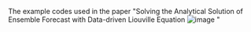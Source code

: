 The example codes used in the paper "Solving the Analytical Solution of Ensemble Forecast with Data-driven Liouville Equation ![image](https://github.com/kuiper2000/Liouville_Model_Repository/assets/47721219/6e401b7a-dcd3-4a52-a395-b0c1a7311bb2)
"

